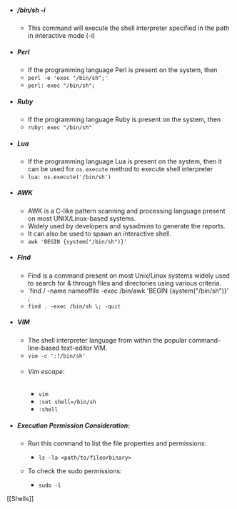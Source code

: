 - ##### /bin/sh -i

	- This command will execute the shell interpreter specified in the path in interactive mode (-i)

- ##### Perl

	- If the programming language Perl is present on the system, then
	- `perl -e 'exec "/bin/sh";'`
	- `perl: exec "/bin/sh";`

- ##### Ruby

	- If the programming language Ruby is present on the system, then
	- `ruby: exec "/bin/sh"`

- ##### Lua 

	- If the programming language Lua is present on the system,   then it can be used for `os.execute` method to execute shell interpreter
	- `lua: os.execute('/bin/sh')`

- ##### AWK

	- AWK is a C-like pattern scanning and processing language present on most UNIX/Linux-based systems.
	- Widely used by developers and sysadmins to generate the reports.
	- It can also be used  to spawn an interactive shell.
	- `awk 'BEGIN {system("/bin/sh")}'`

- ##### Find

	- Find is a command present on most Unix/Linux systems widely used to search for & through files and directories using various criteria.
	- `find / -name nameoffile -exec /bin/awk 'BEGIN {system("/bin/sh")}' \;
	- `find . -exec /bin/sh \; -quit` 

- ##### VIM

	- The shell interpreter language from within the popular command-line-based text-editor VIM.
	- `vim -c ':!/bin/sh'`
	- ###### Vim escape:
		- `vim`
		- `:set shell=/bin/sh`
		- `:shell`

- ##### Execution Permission Consideration:

	- Run this command to list the file properties and permissions:
	
		- `ls -la <path/to/fileorbinary>`
	
	- To check the sudo permissions:
	
		- `sudo -l`



[[Shells]]